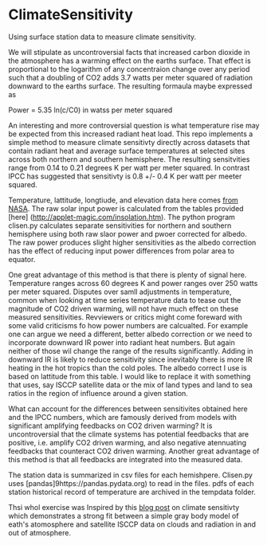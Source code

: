 # ClimateSensitivity

Using surface station data to measure climate sensitivity.

We will stipulate as uncontroversial facts that increased carbon dioxide in the atmosphere has a warming effect on the earths surface.  That effect is  proportional to the logarithm of any concentraion change over any period such that a doubling of CO2 adds 3.7 watts per meter squared of radiation downward to the earths surface.  The resulting formaula maybe expressed as

Power = 5.35 ln(c/C0) in watss per meter squared

An interesting and more controversial question is what temperature rise may be expected from this increased radiant heat load.  This repo implements a simple method to measure climate  sensitivty directly across datasets that contain radiant heat and average surface temperatures at selected sites across both northern and southern hemisphere. The resulting sensitvities range from 0.14 to 0.21 degrees K per watt per meter squared.  In contrast IPCC has suggested that sensitivty is 0.8 +/- 0.4 K per watt per meeter squared. 

Temperature, lattitude, longtiude, and elevation data here comes [from NASA](https://data.giss.nasa.gov/gistemp/stdata/).  The raw solar input power is calculated from the tables provided [here] (http://applet-magic.com/insolation.htm).  The python program clisen.py calculates separate sensitivities for northern and southern hemisphere using both raw slaor power and pwoer corrected for albedo. The raw power produces slight higher sensitivities as the albedo correction has the effect of reducing input power differences from polar area to equator.

One great advantage of this method is that there is plenty of signal here.  Temperature ranges across 60 degrees K and power ranges over 250 watts per meter squared. Disputes over samll adjustments in temperature, common when looking at time series temperature data to tease out the magnitude of CO2 driven warming,  will not have much effect on these measured sensitivities.  Revviewers or critics might come foreward with some valid criticisms fo how power numbers are calcualted.  For example one can argue we need a different, better albedo correction or we need to incorporate downward IR power into radiant heat numbers.  But again neither of those wil change the range of the results significantly. Adding in downward IR is likely to reduce sensitivity since inevitably there is more IR heating in the hot tropics than the cold poles.  The albedo correct I use is based on lattitude from this table.  I would like to replace it with something that uses, say ISCCP satellite data or the mix of land types and land to sea ratios in the region of influence around a given station.


What can account for the differences between sensitivites obtained here and the IPCC numbers, which are famously derived from models with significant amplifying feedbacks on CO2 driven warming?  It is uncontroversial that the climate systems has potential feedbacks that are positive, i.e. amplify CO2 driven warming, and also negative atennuating feedbacks that counteract CO2 driven warming.  Another great advantage of this method is that all feedbacks are integrated into the measured data.     

The station data is summarized in csv files for each hemishpere. Clisen.py uses [pandas]9https://pandas.pydata.org) to read in the files.  pdfs of each station historical record of temperature are archived in the tempdata folder. 


Thsi whol exercise was Inspired by this [blog post](https://wattsupwiththat.com/2017/01/05/physical-constraints-on-the-climate-sensitivity/) on climate sensitivty which demonstrates a strong fit between a simple gray body model of eath's atomosphere and satellite ISCCP data on clouds and radiation in and out of atmosphere.